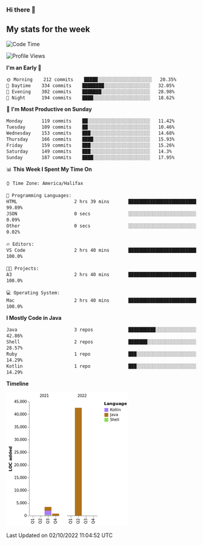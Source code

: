 ### Hi there 👋

## My stats for the week
<!--START_SECTION:waka-->
![Code Time](http://img.shields.io/badge/Code%20Time-401%20hrs%206%20mins-blue)

![Profile Views](http://img.shields.io/badge/Profile%20Views-0-blue)

**I'm an Early 🐤** 

```text
🌞 Morning    212 commits    █████░░░░░░░░░░░░░░░░░░░░   20.35% 
🌆 Daytime    334 commits    ████████░░░░░░░░░░░░░░░░░   32.05% 
🌃 Evening    302 commits    ███████░░░░░░░░░░░░░░░░░░   28.98% 
🌙 Night      194 commits    ████░░░░░░░░░░░░░░░░░░░░░   18.62%

```
📅 **I'm Most Productive on Sunday** 

```text
Monday       119 commits    ██░░░░░░░░░░░░░░░░░░░░░░░   11.42% 
Tuesday      109 commits    ██░░░░░░░░░░░░░░░░░░░░░░░   10.46% 
Wednesday    153 commits    ███░░░░░░░░░░░░░░░░░░░░░░   14.68% 
Thursday     166 commits    ████░░░░░░░░░░░░░░░░░░░░░   15.93% 
Friday       159 commits    ███░░░░░░░░░░░░░░░░░░░░░░   15.26% 
Saturday     149 commits    ███░░░░░░░░░░░░░░░░░░░░░░   14.3% 
Sunday       187 commits    ████░░░░░░░░░░░░░░░░░░░░░   17.95%

```


📊 **This Week I Spent My Time On** 

```text
⌚︎ Time Zone: America/Halifax

💬 Programming Languages: 
HTML                     2 hrs 39 mins       █████████████████████████   99.89% 
JSON                     0 secs              ░░░░░░░░░░░░░░░░░░░░░░░░░   0.09% 
Other                    0 secs              ░░░░░░░░░░░░░░░░░░░░░░░░░   0.02%

🔥 Editors: 
VS Code                  2 hrs 40 mins       █████████████████████████   100.0%

🐱‍💻 Projects: 
A3                       2 hrs 40 mins       █████████████████████████   100.0%

💻 Operating System: 
Mac                      2 hrs 40 mins       █████████████████████████   100.0%

```

**I Mostly Code in Java** 

```text
Java                     3 repos             ██████████░░░░░░░░░░░░░░░   42.86% 
Shell                    2 repos             ███████░░░░░░░░░░░░░░░░░░   28.57% 
Ruby                     1 repo              ███░░░░░░░░░░░░░░░░░░░░░░   14.29% 
Kotlin                   1 repo              ███░░░░░░░░░░░░░░░░░░░░░░   14.29%

```


**Timeline**

![Chart not found](https://raw.githubusercontent.com/lyndseyy/lyndseyy/main/charts/bar_graph.png) 


 Last Updated on 02/10/2022 11:04:52 UTC
<!--END_SECTION:waka-->